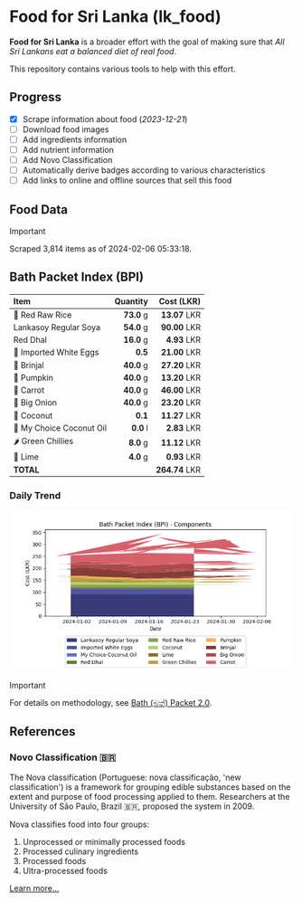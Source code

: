 # Food for Sri Lanka (lk_food)

**Food for Sri Lanka** is a broader effort with the goal of making sure that *All Sri Lankans eat a balanced diet of real food*.

This repository contains various tools to help with this effort.

## Progress

* [X] Scrape information about food (*2023-12-21*)
* [ ] Download food images
* [ ] Add ingredients information
* [ ] Add nutrient information
* [ ] Add Novo Classification
* [ ] Automatically derive badges according to various characteristics
* [ ] Add links to online and offline sources that sell this food

## Food Data

> [!IMPORTANT]
> Scraped 3,814 items as of 2024-02-06 05:33:18.

## Bath Packet Index (BPI)

Item | Quantity | Cost (LKR)
:--- | ---: | ---:
🍚 Red Raw Rice | **73.0** g | **13.07** LKR
Lankasoy Regular Soya | **54.0** g | **90.00** LKR
Red Dhal | **16.0** g | **4.93** LKR
🥚 Imported White Eggs | **0.5**  | **21.00** LKR
🍆 Brinjal | **40.0** g | **27.20** LKR
🎃 Pumpkin | **40.0** g | **13.20** LKR
🥕 Carrot | **40.0** g | **46.00** LKR
🧅 Big Onion | **40.0** g | **23.20** LKR
🥥 Coconut | **0.1**  | **11.27** LKR
🥥 My Choice Coconut Oil | **0.0** l | **2.83** LKR
🌶️ Green Chillies | **8.0** g | **11.12** LKR
🍋 Lime | **4.0** g | **0.93** LKR
**TOTAL** |   | **264.74** LKR

### Daily Trend

![BPI](images/bpi.png)

> [!IMPORTANT]
> For details on methodology, see [Bath (බත්) Packet 2.0](https://medium.com/on-economics/bath-%E0%B6%B6%E0%B6%AD%E0%B7%8A-packet-2-0-f3e999c54bf5).

## References

### Novo Classification 🇧🇷

The Nova classification (Portuguese: nova classificação, 'new classification') is a framework for grouping edible substances based on the extent and purpose of food processing applied to them. Researchers at the University of São Paulo, Brazil 🇧🇷, proposed the system in 2009.

Nova classifies food into four groups:

1. Unprocessed or minimally processed foods
2. Processed culinary ingredients
3. Processed foods
4. Ultra-processed foods

[Learn more...](https://en.wikipedia.org/wiki/Nova_classification)
